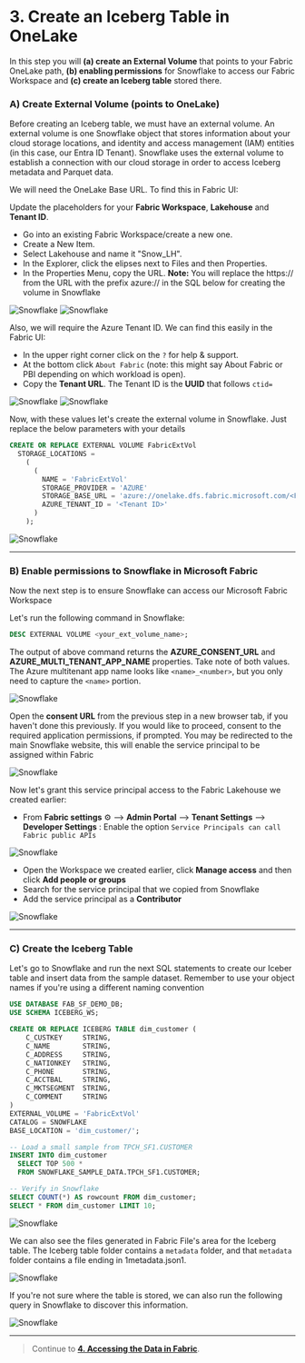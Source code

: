 # 3. Create an Iceberg Table in OneLake

In this step you will **(a) create an External Volume** that points to your Fabric OneLake path, **(b) enabling permissions** for Snowflake to access our Fabric Workspace and **(c) create an Iceberg table** stored there.

### A) Create External Volume (points to OneLake)

Before creating an Iceberg table, we must have an external volume. An external volume is one Snowflake object that stores information about your cloud storage locations, and identity and access management (IAM) entities (in this case, our Entra ID Tenant). Snowflake uses the external volume to establish a connection with our cloud storage in order to access Iceberg metadata and Parquet data.

We will need the OneLake Base URL. To find this in Fabric UI:

Update the placeholders for your **Fabric Workspace**, **Lakehouse** and **Tenant ID**.

- Go into an existing Fabric Workspace/create a new one.
- Create a New Item.
- Select Lakehouse and name it "Snow_LH".
- In the Explorer, click the elipses next to Files and then Properties.
- In the Properties Menu, copy the URL.
  **Note:** You will replace the https:// from the URL with the prefix azure:// in the SQL below for creating the volume in Snowflake

![Snowflake](img/snowflake_4.png)
![Snowflake](img/snowflake_3.png)


Also, we will require the Azure Tenant ID. We can find this easily in the Fabric UI:

- In the upper right corner click on the `?` for help & support.
- At the bottom click `About Fabric` (note: this might say About Fabric or PBI depending on which workload is open).
- Copy the **Tenant URL**. The Tenant ID is the **UUID** that follows `ctid=`

![Snowflake](img/snowflake_5.png)
![Snowflake](img/snowflake_6.png)


Now, with these values let's create the external volume in Snowflake. Just replace the below parameters with your details

```sql
CREATE OR REPLACE EXTERNAL VOLUME FabricExtVol
  STORAGE_LOCATIONS =
    (
      (
        NAME = 'FabricExtVol'
        STORAGE_PROVIDER = 'AZURE'
        STORAGE_BASE_URL = 'azure://onelake.dfs.fabric.microsoft.com/<FabricWorkspaceName>>/<FabricLakehouseName>.Lakehouse/Files/'
        AZURE_TENANT_ID = '<Tenant ID>'
      )
    );

```

![Snowflake](img/snowflake_7.png)




---

### B) Enable permissions to Snowflake in Microsoft Fabric

Now the next step is to ensure Snowflake can access our Microsoft Fabric Workspace

Let's run the following command in Snowflake:


```sql
DESC EXTERNAL VOLUME <your_ext_volume_name>;
```


The output of above command returns the **AZURE_CONSENT_URL** and **AZURE_MULTI_TENANT_APP_NAME** properties. Take note of both values. The Azure multitenant app name looks like `<name>_<number>`, but you only need to capture the `<name>` portion.

![Snowflake](img/snowflake_8.png)

Open the **consent URL** from the previous step in a new browser tab, if you haven't done this previously. If you would like to proceed, consent to the required application permissions, if prompted. You may be redirected to the main Snowflake website, this will enable the service principal to be assigned within Fabric


![Snowflake](img/snowflake_sp.png)


Now let's grant this service principal access to the Fabric Lakehouse we created earlier:

- From **Fabric settings** :gear: --> **Admin Portal** --> **Tenant Settings** --> **Developer Settings** : Enable the option `Service Principals can call Fabric public APIs`


![Snowflake](img/snowflake_9.png)


- Open the Workspace we created earlier, click **Manage access** and then click **Add people or groups**
- Search for the service principal that we copied from Snowflake
- Add the service principal as a **Contributor**

![Snowflake](img/snowflake_10.png)

---

### C) Create the Iceberg Table

Let's go to Snowflake and run the next SQL statements to create our Iceber table and insert data from the sample dataset. Remember to use your object names if you're using a different naming convention

```sql
USE DATABASE FAB_SF_DEMO_DB;
USE SCHEMA ICEBERG_WS;

CREATE OR REPLACE ICEBERG TABLE dim_customer (
    C_CUSTKEY     STRING,
    C_NAME        STRING,
    C_ADDRESS     STRING,
    C_NATIONKEY   STRING,
    C_PHONE       STRING,
    C_ACCTBAL     STRING,
    C_MKTSEGMENT  STRING,
    C_COMMENT     STRING
)
EXTERNAL_VOLUME = 'FabricExtVol'
CATALOG = SNOWFLAKE
BASE_LOCATION = 'dim_customer/';

-- Load a small sample from TPCH_SF1.CUSTOMER
INSERT INTO dim_customer
  SELECT TOP 500 *
  FROM SNOWFLAKE_SAMPLE_DATA.TPCH_SF1.CUSTOMER;

-- Verify in Snowflake
SELECT COUNT(*) AS rowcount FROM dim_customer;
SELECT * FROM dim_customer LIMIT 10;

```

![Snowflake](img/snowflake_11.png)

We can also see the files generated in Fabric File's area for the Iceberg table. The Iceberg table folder contains a `metadata` folder, and that `metadata` folder contains a file ending in 1metadata.json1. 

![Snowflake](img/snowflake_12.png)

If you're not sure where the table is stored, we can also run the following query in Snowflake to discover this information.

![Snowflake](img/snowflake_13.png)

---

> Continue to **[4. Accessing the Data in Fabric](04-accessing-the-data-in-fabric.md)**.
